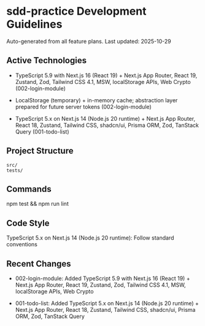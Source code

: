 # sdd-practice Development Guidelines

Auto-generated from all feature plans. Last updated: 2025-10-29

## Active Technologies
- TypeScript 5.9 with Next.js 16 (React 19) + Next.js App Router, React 19, Zustand, Zod, Tailwind CSS 4.1, MSW, localStorage APIs, Web Crypto (002-login-module)
- LocalStorage (temporary) + in-memory cache; abstraction layer prepared for future server tokens (002-login-module)

- TypeScript 5.x on Next.js 14 (Node.js 20 runtime) + Next.js App Router, React 18, Zustand, Tailwind CSS, shadcn/ui, Prisma ORM, Zod, TanStack Query (001-todo-list)

## Project Structure

```text
src/
tests/
```

## Commands

npm test && npm run lint

## Code Style

TypeScript 5.x on Next.js 14 (Node.js 20 runtime): Follow standard conventions

## Recent Changes
- 002-login-module: Added TypeScript 5.9 with Next.js 16 (React 19) + Next.js App Router, React 19, Zustand, Zod, Tailwind CSS 4.1, MSW, localStorage APIs, Web Crypto

- 001-todo-list: Added TypeScript 5.x on Next.js 14 (Node.js 20 runtime) + Next.js App Router, React 18, Zustand, Tailwind CSS, shadcn/ui, Prisma ORM, Zod, TanStack Query

<!-- MANUAL ADDITIONS START -->
<!-- MANUAL ADDITIONS END -->
